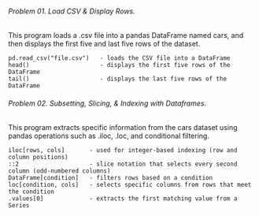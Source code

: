 ###### Problem 01. Load CSV & Display Rows.

This program loads a .csv file into a pandas DataFrame named cars, and then displays the first five and last five rows of the dataset.

```
pd.read_csv("file.csv")   - loads the CSV file into a DataFrame
head()                    - displays the first five rows of the DataFrame
tail()                    - displays the last five rows of the DataFrame
```

###### Problem 02. Subsetting, Slicing, & Indexing with Dataframes.

This program extracts specific information from the cars dataset using pandas operations such as .iloc, .loc, and conditional filtering.

```
iloc[rows, cols]       - used for integer-based indexing (row and column positions)
::2                    - slice notation that selects every second column (odd-numbered columns)
DataFrame[condition]   - filters rows based on a condition
loc[condition, cols]   - selects specific columns from rows that meet the condition
.values[0]             - extracts the first matching value from a Series
```

